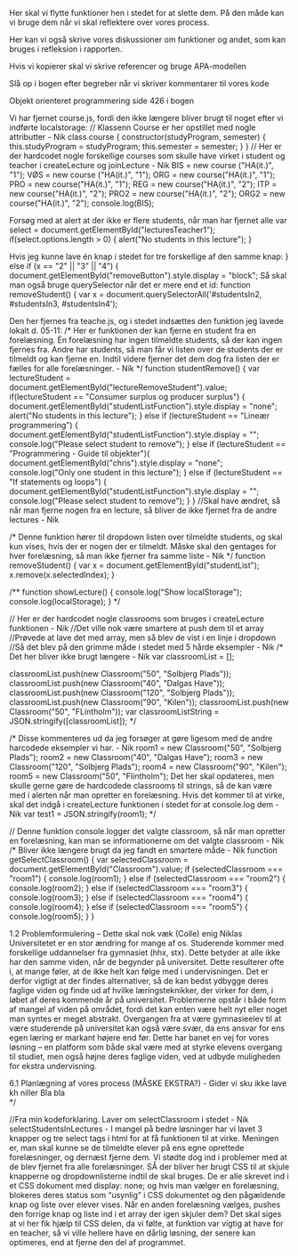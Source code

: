 Her skal vi flytte funktioner hen i stedet for at slette dem.
På den måde kan vi bruge dem når vi skal reflektere over vores process.

Her kan vi også skrive vores diskussioner om funktioner og andet, som kan bruges i refleksion i rapporten.

Hvis vi kopierer skal vi skrive referencer og bruge APA-modellen

Slå op i bogen efter begreber når vi skriver kommentarer til vores kode

Objekt orienteret programmering side 426 i bogen


Vi har fjernet course.js, fordi den ikke længere bliver brugt til noget efter vi indførte localstorage:
// Klassenn Course er her opstillet med nogle attributter - Nik
class course {
    constructor(studyProgram, semester) {
        this.studyProgram = studyProgram;
        this.semester = semester;
    }
}
// Her er der hardcodet nogle forskellige courses som skulle have virket i student og teacher i createLecture og joinLecture - Nik
BIS = new course ("HA(it.)", "1");
VØS = new course ("HA(it.)", "1");
ORG = new course("HA(it.)", "1");
PRO = new course("HA(it.)", "1");
REG = new course("HA(it.)", "2");
ITP = new course("HA(it.)", "2");
PRO2 = new course("HA(it.)", "2");
ORG2 = new course("HA(it.)", "2");
console.log(BIS);

Forsøg med at alert at der ikke er flere students, når man har fjernet alle
   var select = document.getElementById("lecturesTeacher1");
    if(select.options.length > 0) {
        alert("No students in this lecture");
    }

Hvis jeg kunne lave én knap i stedet for tre forskellige af den samme knap:
} else if (x == "2" || "3" || "4") {
        document.getElementById("removeButton").style.display = "block"; 
Så skal man også bruge querySelector når det er mere end et id:
function removeStudent() {
    var x = document.querySelectorAll('#studentsIn2, #studentsIn3, #studentsIn4');
    
    
Den her fjernes fra teache.js, og i stedet indsættes den funktion jeg lavede lokalt d. 05-11:
/* Her er funktionen der kan fjerne en student fra en forelæsning. Én forelæsning har ingen tilmeldte students, så der kan ingen fjernes fra.
Andre har students, så man får vi listen over de students der er tilmeldt og kan fjerne en. Indtil videre fjerner det dem dog fra listen der er fælles for alle forelæsninger. - Nik */
function studentRemove() {
    var lectureStudent = document.getElementById("lectureRemoveStudent").value;
    if(lectureStudent == "Consumer surplus og producer surplus") {
        document.getElementById("studentListFunction").style.display = "none";
        alert("No students in this lecture");
    } else if (lectureStudent == "Lineær programmering") {
        document.getElementById("studentListFunction").style.display = "";
        console.log("Please select student to remove");
    } else if (lectureStudent == "Programmering - Guide til objekter"){
        document.getElementById("chris").style.display = "none";
        console.log("Only one student in this lecture");
    } else if (lectureStudent == "If statements og loops") {
        document.getElementById("studentListFunction").style.display = "";
        console.log("Please select student to remove");
    }
}
//Skal have ændret, så når man fjerne nogen fra en lecture, så bliver de ikke fjernet fra de andre lectures - Nik

/* Denne funktion hører til dropdown listen over tilmeldte students, og skal kun vises, hvis der er nogen der er tilmeldt.
Måske skal den gentages for hver forelæsning, så man ikke fjerner fra samme liste - Nik  */
function removeStudent() {
    var x = document.getElementById("studentList");
    x.remove(x.selectedIndex);
}

/** function showLecture() {
    console.log("Show localStorage");
    console.log(localStorage);
}
*/

// Her er der hardcodet nogle classrooms som bruges i createLecture funktionen - Nik
//Det ville nok være smartere at push dem til et array
//Prøvede at lave det med array, men så blev de vist i en linje i dropdown
//Så det blev på den grimme måde i stedet med 5 hårde eksempler - Nik
/* Det her bliver ikke brugt længere - Nik
var classroomList = [];

classroomList.push(new Classroom("50", "Solbjerg Plads"));
classroomList.push(new Classroom("40", "Dalgas Have"));
classroomList.push(new Classroom("120", "Solbjerg Plads"));
classroomList.push(new Classroom("90", "Kilen"));
classroomList.push(new Classroom("50", "FLintholm"));
var classroomListString = JSON.stringify([classroomList]);
 */
 
 /* Disse kommenteres ud da jeg forsøger at gøre ligesom med de andre harcodede eksempler vi har. - Nik
 room1 = new Classroom("50", "Solbjerg Plads");
 room2 = new Classroom("40", "Dalgas Have");
 room3 = new Classroom("120", "Solbjerg Plads");
 room4 = new Classroom("90", "Kilen");
 room5 = new Classroom("50", "Flintholm");
 Det her skal opdateres, men skulle gerne gøre de hardcodede classrooms til strings, så de kan være med i alerten når man opretter en forelæsning.
 Hvis det kommer til at virke, skal det indgå i createLecture funktionen i stedet for at console.log dem - Nik
 var test1 = JSON.stringify(room1); */
 
 // Denne funktion console.logger det valgte classroom, så når man opretter en forelæsning, kan man se informationerne om det valgte classroom - Nik
 /* Bliver ikke længere brugt da jeg fandt en smartere måde - Nik
 function getSelectClassroom() {
     var selectedClassroom = document.getElementById("Classroom").value;
     if (selectedClassroom === "room1") {
         console.log(room1);
     } else if (selectedClassroom === "room2") {
         console.log(room2);
     } else if (selectedClassroom === "room3") {
         console.log(room3);
     } else if (selectedClassroom === "room4") {
         console.log(room4);
     } else if (selectedClassroom === "room5") {
         console.log(room5);
     }
 }
 
 
1.2 Problemformulering – Dette skal nok væk (Colle) enig Niklas 
Universitetet er en stor ændring for mange af os. Studerende kommer med forskellige uddannelser fra gymnasiet (hhx, stx). Dette betyder at alle ikke har den samme viden, når de begynder på universitet. Dette resulterer ofte i, at mange føler, at de ikke helt kan følge med i undervisningen. Det er derfor vigtigt at der findes alternativer, så de kan bedst ydbygge deres faglige viden og finde ud af hvilke læringsteknikker, der virker for dem, i løbet af deres kommende år på universitet. Problemerne opstår i både form af mangel af viden på området, fordi det kan enten være helt nyt eller noget man syntes er meget abstrakt. Overgangen fra at være gymnasieelev til at være studerende på universitet kan også være svær, da ens ansvar for ens egen læring er markant højere end før. Dette har banet en vej for vores løsning – en platform som både skal være med at styrke elevens overgang til studiet, men også højne deres faglige viden, ved at udbyde muligheden for ekstra undervisning. 


6.1 Planlægning af vores process (MÅSKE EKSTRA?) - Gider vi sku ikke lave kh niller 
Bla bla  
  */

//Fra min kodeforklaring. Laver om selectClassroom i stedet - Nik
selectStudentsInLectures - I mangel på bedre løsninger har vi lavet 3 knapper og tre select tags i html for at få funktionen til at virke. Meningen er, man skal kunne se de tilmeldte elever på ens egne oprettede forelæsninger, og dernæst fjerne dem. Vi stødte dog ind i problemer med at de blev fjernet fra alle forelæsninger. SÅ der bliver her brugt CSS til at skjule knapperne og dropdownlisterne indtil de skal bruges. De er alle skrevet ind i et CSS dokument med display: none; og hvis man vælger en forelæsning, blokeres deres status som “usynlig” i CSS dokumentet og den pågældende knap og liste over elever vises. Når en anden forelæsning vælges, pushes den forrige knap og liste ind i et array der igen skjuler dem? Det skal siges at vi her fik hjælp til CSS delen, da vi følte, at funktion var vigtig at have for en teacher, så vi ville hellere have en dårlig løsning, der senere kan optimeres, end at fjerne den del af programmet. 
